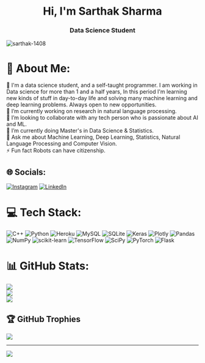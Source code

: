 
<h1 align="center">Hi, I'm Sarthak Sharma</h1>
<h3 align="center">Data Science Student</h3>

<p align="left"> <img src="https://komarev.com/ghpvc/?username=sarthak-1408&label=Profile%20views&color=0e75b6&style=flat" alt="sarthak-1408" /> </p>

# 💫 About Me:
🤚 I'm a data science student, and a self-taught programmer. I am working in Data science for more than 1 and a half years, In this period I'm learning new kinds of stuff in day-to-day life and solving many machine learning and deep learning problems. Always open to new opportunities.<br>🔭 I’m currently working on research in natural language processing.<br>👯 I’m looking to collaborate with any tech person who is passionate about AI and ML.<br>🌱 I’m currently doing Master's in Data Science & Statistics.<br>💬 Ask me about Machine Learning, Deep Learning, Statistics, Natural Language Processing and Computer Vision.<br>⚡ Fun fact Robots can have citizenship.


## 🌐 Socials:
[![Instagram](https://img.shields.io/badge/Instagram-%23E4405F.svg?logo=Instagram&logoColor=white)](https://instagram.com/i_sarthakofficial) [![LinkedIn](https://img.shields.io/badge/LinkedIn-%230077B5.svg?logo=linkedin&logoColor=white)](https://linkedin.com/in/sarthaksharma14) 

# 💻 Tech Stack:
![C++](https://img.shields.io/badge/c++-%2300599C.svg?style=for-the-badge&logo=c%2B%2B&logoColor=white) ![Python](https://img.shields.io/badge/python-3670A0?style=for-the-badge&logo=python&logoColor=ffdd54) ![Heroku](https://img.shields.io/badge/heroku-%23430098.svg?style=for-the-badge&logo=heroku&logoColor=white) ![MySQL](https://img.shields.io/badge/mysql-%2300f.svg?style=for-the-badge&logo=mysql&logoColor=white) ![SQLite](https://img.shields.io/badge/sqlite-%2307405e.svg?style=for-the-badge&logo=sqlite&logoColor=white) ![Keras](https://img.shields.io/badge/Keras-%23D00000.svg?style=for-the-badge&logo=Keras&logoColor=white) ![Plotly](https://img.shields.io/badge/Plotly-%233F4F75.svg?style=for-the-badge&logo=plotly&logoColor=white) ![Pandas](https://img.shields.io/badge/pandas-%23150458.svg?style=for-the-badge&logo=pandas&logoColor=white) ![NumPy](https://img.shields.io/badge/numpy-%23013243.svg?style=for-the-badge&logo=numpy&logoColor=white) ![scikit-learn](https://img.shields.io/badge/scikit--learn-%23F7931E.svg?style=for-the-badge&logo=scikit-learn&logoColor=white) ![TensorFlow](https://img.shields.io/badge/TensorFlow-%23FF6F00.svg?style=for-the-badge&logo=TensorFlow&logoColor=white) ![SciPy](https://img.shields.io/badge/SciPy-%230C55A5.svg?style=for-the-badge&logo=scipy&logoColor=%white) ![PyTorch](https://img.shields.io/badge/PyTorch-%23EE4C2C.svg?style=for-the-badge&logo=PyTorch&logoColor=white) ![Flask](https://img.shields.io/badge/flask-%23000.svg?style=for-the-badge&logo=flask&logoColor=white)
# 📊 GitHub Stats:
![](https://github-readme-stats.vercel.app/api?username=Sarthak-1408&theme=radical&hide_border=false&include_all_commits=false&count_private=false)<br/>
![](https://github-readme-streak-stats.herokuapp.com/?user=Sarthak-1408&theme=radical&hide_border=false)<br/>
![](https://github-readme-stats.vercel.app/api/top-langs/?username=Sarthak-1408&theme=radical&hide_border=false&include_all_commits=false&count_private=false&layout=compact)

## 🏆 GitHub Trophies
![](https://github-profile-trophy.vercel.app/?username=Sarthak-1408&theme=radical&no-frame=false&no-bg=true&margin-w=4)

---
[![](https://visitcount.itsvg.in/api?id=Sarthak-1408&icon=0&color=0)](https://visitcount.itsvg.in)

<!-- Proudly created with GPRM ( https://gprm.itsvg.in ) -->
